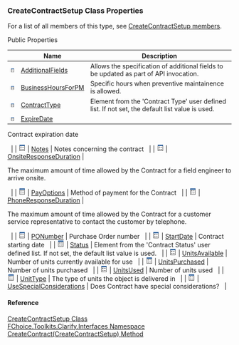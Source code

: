﻿### CreateContractSetup Class Properties

For a list of all members of this type, see [CreateContractSetup members](FChoice.Toolkits.Clarify~FChoice.Toolkits.Clarify.Interfaces.CreateContractSetup_members.md).

Public Properties

|   | Name | Description |
| --- | --- | --- |
| ![Public Property](dotnetimages/publicProperty.png) | [AdditionalFields](FChoice.Toolkits.Clarify~FChoice.Toolkits.Clarify.Interfaces.CreateContractSetup~AdditionalFields.md) | Allows the specification of additional fields to be updated as part of API invocation.   |
| ![Public Property](dotnetimages/publicProperty.png) | [BusinessHoursForPM](FChoice.Toolkits.Clarify~FChoice.Toolkits.Clarify.Interfaces.CreateContractSetup~BusinessHoursForPM.md) | Specific hours when preventive maintainence is allowed.   |
| ![Public Property](dotnetimages/publicProperty.png) | [ContractType](FChoice.Toolkits.Clarify~FChoice.Toolkits.Clarify.Interfaces.CreateContractSetup~ContractType.md) | Element from the 'Contract Type' user defined list. If not set, the default list value is used.   |
| ![Public Property](dotnetimages/publicProperty.png) | [ExpireDate](FChoice.Toolkits.Clarify~FChoice.Toolkits.Clarify.Interfaces.CreateContractSetup~ExpireDate.md) | 
Contract expiration date

  |
| ![Public Property](dotnetimages/publicProperty.png) | [Notes](FChoice.Toolkits.Clarify~FChoice.Toolkits.Clarify.Interfaces.CreateContractSetup~Notes.md) | Notes concerning the contract   |
| ![Public Property](dotnetimages/publicProperty.png) | [OnsiteResponseDuration](FChoice.Toolkits.Clarify~FChoice.Toolkits.Clarify.Interfaces.CreateContractSetup~OnsiteResponseDuration.md) | 

The maximum amount of time allowed by the Contract for a field engineer to arrive onsite.

  |
| ![Public Property](dotnetimages/publicProperty.png) | [PayOptions](FChoice.Toolkits.Clarify~FChoice.Toolkits.Clarify.Interfaces.CreateContractSetup~PayOptions.md) | Method of payment for the Contract   |
| ![Public Property](dotnetimages/publicProperty.png) | [PhoneResponseDuration](FChoice.Toolkits.Clarify~FChoice.Toolkits.Clarify.Interfaces.CreateContractSetup~PhoneResponseDuration.md) | 

The maximum amount of time allowed by the Contract for a customer service representative to contact the customer by telephone.

  |
| ![Public Property](dotnetimages/publicProperty.png) | [PONumber](FChoice.Toolkits.Clarify~FChoice.Toolkits.Clarify.Interfaces.CreateContractSetup~PONumber.md) | Purchase Order number   |
| ![Public Property](dotnetimages/publicProperty.png) | [StartDate](FChoice.Toolkits.Clarify~FChoice.Toolkits.Clarify.Interfaces.CreateContractSetup~StartDate.md) | Contract starting date   |
| ![Public Property](dotnetimages/publicProperty.png) | [Status](FChoice.Toolkits.Clarify~FChoice.Toolkits.Clarify.Interfaces.CreateContractSetup~Status.md) | Element from the 'Contract Status' user defined list. If not set, the default list value is used.   |
| ![Public Property](dotnetimages/publicProperty.png) | [UnitsAvailable](FChoice.Toolkits.Clarify~FChoice.Toolkits.Clarify.Interfaces.CreateContractSetup~UnitsAvailable.md) | Number of units currently available for use   |
| ![Public Property](dotnetimages/publicProperty.png) | [UnitsPurchased](FChoice.Toolkits.Clarify~FChoice.Toolkits.Clarify.Interfaces.CreateContractSetup~UnitsPurchased.md) | Number of units purchased   |
| ![Public Property](dotnetimages/publicProperty.png) | [UnitsUsed](FChoice.Toolkits.Clarify~FChoice.Toolkits.Clarify.Interfaces.CreateContractSetup~UnitsUsed.md) | Number of units used   |
| ![Public Property](dotnetimages/publicProperty.png) | [UnitType](FChoice.Toolkits.Clarify~FChoice.Toolkits.Clarify.Interfaces.CreateContractSetup~UnitType.md) | The type of units the object is delivered in   |
| ![Public Property](dotnetimages/publicProperty.png) | [UseSpecialConsiderations](FChoice.Toolkits.Clarify~FChoice.Toolkits.Clarify.Interfaces.CreateContractSetup~UseSpecialConsiderations.md) | Does Contract have special considerations?   |





#### Reference

[CreateContractSetup Class](FChoice.Toolkits.Clarify~FChoice.Toolkits.Clarify.Interfaces.CreateContractSetup.md)  
[FChoice.Toolkits.Clarify.Interfaces Namespace](FChoice.Toolkits.Clarify~FChoice.Toolkits.Clarify.Interfaces_namespace.md)  
[CreateContract(CreateContractSetup) Method](FChoice.Toolkits.Clarify~FChoice.Toolkits.Clarify.Interfaces.InterfacesToolkit~CreateContract(CreateContractSetup).md)